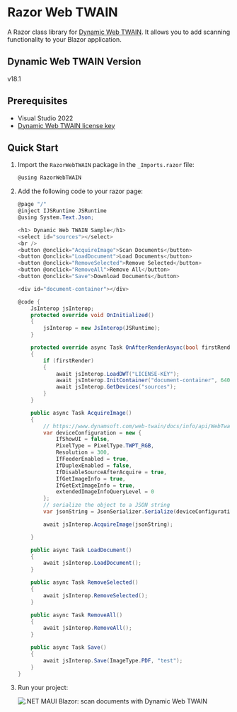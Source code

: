 # Razor Web TWAIN
A Razor class library for [Dynamic Web TWAIN](https://www.dynamsoft.com/web-twain/overview/). It allows you to add scanning functionality to your Blazor application.

## Dynamic Web TWAIN Version
v18.1

## Prerequisites
- Visual Studio 2022
- [Dynamic Web TWAIN license key](https://www.dynamsoft.com/customer/license/trialLicense?product=dwt)

## Quick Start
1. Import the `RazorWebTWAIN` package in the `_Imports.razor` file:
    ```cs
    @using RazorWebTWAIN
    ```
2. Add the following code to your razor page:

    ```csharp
    @page "/"
    @inject IJSRuntime JSRuntime
    @using System.Text.Json;

    <h1> Dynamic Web TWAIN Sample</h1>
    <select id="sources"></select>
    <br />
    <button @onclick="AcquireImage">Scan Documents</button>
    <button @onclick="LoadDocument">Load Documents</button>
    <button @onclick="RemoveSelected">Remove Selected</button>
    <button @onclick="RemoveAll">Remove All</button>
    <button @onclick="Save">Download Documents</button>

    <div id="document-container"></div>

    @code {
        JsInterop jsInterop;
        protected override void OnInitialized()
        {
            jsInterop = new JsInterop(JSRuntime);
        }

        protected override async Task OnAfterRenderAsync(bool firstRender)
        {
            if (firstRender)
            {
                await jsInterop.LoadDWT("LICENSE-KEY");
                await jsInterop.InitContainer("document-container", 640, 640);
                await jsInterop.GetDevices("sources");
            }
        }

        public async Task AcquireImage()
        {
            // https://www.dynamsoft.com/web-twain/docs/info/api/WebTwain_Acquire.html#acquireimageasync
            var deviceConfiguration = new {
                IfShowUI = false,
                PixelType = PixelType.TWPT_RGB,
                Resolution = 300,
                IfFeederEnabled = true,
                IfDuplexEnabled = false,
                IfDisableSourceAfterAcquire = true,
                IfGetImageInfo = true,
                IfGetExtImageInfo = true,
                extendedImageInfoQueryLevel = 0
            };
            // serialize the object to a JSON string
            var jsonString = JsonSerializer.Serialize(deviceConfiguration);

            await jsInterop.AcquireImage(jsonString);

        }

        public async Task LoadDocument()
        {
            await jsInterop.LoadDocument();
        }

        public async Task RemoveSelected()
        {
            await jsInterop.RemoveSelected();
        }

        public async Task RemoveAll()
        {
            await jsInterop.RemoveAll();
        }

        public async Task Save()
        {
            await jsInterop.Save(ImageType.PDF, "test");
        }
    }

    ```

3. Run your project:

    ![.NET MAUI Blazor: scan documents with Dynamic Web TWAIN](https://camo.githubusercontent.com/7ef7a507d341011a71fe687ac15bb0212b398c0f187db8df1672c784243b7f9c/68747470733a2f2f7777772e64796e616d736f66742e636f6d2f636f6465706f6f6c2f696d672f323032332f30342f646f746e65742d6d6175692d77696e646f77732d646f63756d656e742d7363616e6e65722e706e67)